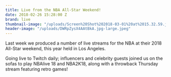 ```yaml
---
title: Live from the NBA All-Star Weekend!
date: 2018-02-26 15:28:00 Z
brand: live
thumbnail-image: "/uploads/Screen%20Shot%202018-03-01%20at%2015.32.59.jpg"
header-image: "/uploads/DWRpZysX4AAtBkA.jpg-large.jpeg"
---
```


Last week we produced a number of live streams for the NBA at their 2018 All-Star weekend, this year held in Los Angeles. 

Going live to Twitch daily; influencers and celebrity guests joined us on the sofas to play NBAlive 18 and NBA2K18, along with a throwback Thursday stream featuring retro games!

